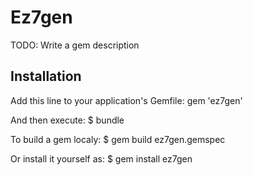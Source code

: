 # Ez7gen

TODO: Write a gem description

## Installation

Add this line to your application's Gemfile:
    gem 'ez7gen'

And then execute:
    $ bundle
    
To build a gem localy:
    $ gem build ez7gen.gemspec

Or install it yourself as:
    $ gem install ez7gen

